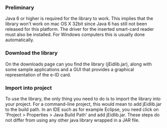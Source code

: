 ### Preliminary ###

Java 6 or higher is required for the library to work. This implies that the library won't work on mac OS X 32bit since Java 6 has still not been released for this platform.
The driver for the inserted smart-card reader must also be installed. For Windows computers this is usually done automatically.

### Download the library ###

On the downloads page can you find the library (jEidlib.jar), along with some sample applications and a GUI that provides a graphical representation of the e-ID card.

### Import into project ###

To use the library, the only thing you need to do is to import the library into your project. For a command-line project, this would mean to add jEidlib.jar to the build path. In an IDE such as for example Eclipse, you need click on 'Project > Properties > Java Build Path' and add jEidlib.jar. These steps do not differ from using any other java library wrapped in a JAR file.